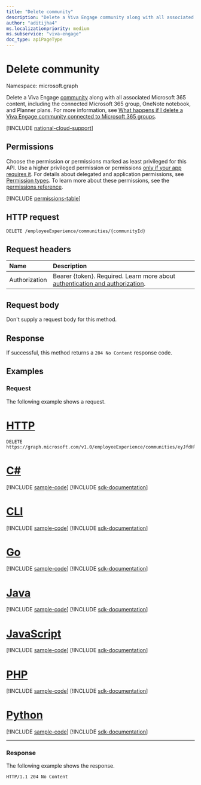 ```yaml
---
title: "Delete community"
description: "Delete a Viva Engage community along with all associated Microsoft 365 content, including the connected Microsoft 365 group, OneNote notebook, and Planner plans."
author: "aditijha4"
ms.localizationpriority: medium
ms.subservice: "viva-engage"
doc_type: apiPageType
---
```


# Delete community

Namespace: microsoft.graph

Delete a Viva Engage [community](../resources/community.md) along with all associated Microsoft 365 content, including the connected Microsoft 365 group, OneNote notebook, and Planner plans. For more information, see [What happens if I delete a Viva Engage community connected to Microsoft 365 groups](/viva/engage/engage-microsoft-365-groups#q-what-happens-if-i-delete-a-viva-engage-community-connected-to-microsoft-365-groups).

[!INCLUDE [national-cloud-support](../../includes/global-only.md)]

## Permissions

Choose the permission or permissions marked as least privileged for this API. Use a higher privileged permission or permissions [only if your app requires it](/graph/permissions-overview#best-practices-for-using-microsoft-graph-permissions). For details about delegated and application permissions, see [Permission types](/graph/permissions-overview#permission-types). To learn more about these permissions, see the [permissions reference](/graph/permissions-reference).

<!-- { "blockType": "permissions", "name": "community_delete" } -->
[!INCLUDE [permissions-table](../includes/permissions/community-delete-permissions.md)]

## HTTP request

<!-- {
  "blockType": "ignored"
}
-->
``` http
DELETE /employeeExperience/communities/{communityId}
```

## Request headers

|Name|Description|
|:---|:---|
|Authorization|Bearer {token}. Required. Learn more about [authentication and authorization](/graph/auth/auth-concepts).|

## Request body

Don't supply a request body for this method.

## Response

If successful, this method returns a `204 No Content` response code.

## Examples

### Request

The following example shows a request.

# [HTTP](#tab/http)
<!-- {
  "blockType": "request",
  "name": "delete_community",
  "sampleKeys": ["eyJfdHlwZSI6Ikdyb3VwIiwiaWQiOiI4MzIxMjc1In0"]
}
-->
``` http
DELETE https://graph.microsoft.com/v1.0/employeeExperience/communities/eyJfdHlwZSI6Ikdyb3VwIiwiaWQiOiI4MzIxMjc1In0
```

# [C#](#tab/csharp)
[!INCLUDE [sample-code](../includes/snippets/csharp/delete-community-csharp-snippets.md)]
[!INCLUDE [sdk-documentation](../includes/snippets/snippets-sdk-documentation-link.md)]

# [CLI](#tab/cli)
[!INCLUDE [sample-code](../includes/snippets/cli/delete-community-cli-snippets.md)]
[!INCLUDE [sdk-documentation](../includes/snippets/snippets-sdk-documentation-link.md)]

# [Go](#tab/go)
[!INCLUDE [sample-code](../includes/snippets/go/delete-community-go-snippets.md)]
[!INCLUDE [sdk-documentation](../includes/snippets/snippets-sdk-documentation-link.md)]

# [Java](#tab/java)
[!INCLUDE [sample-code](../includes/snippets/java/delete-community-java-snippets.md)]
[!INCLUDE [sdk-documentation](../includes/snippets/snippets-sdk-documentation-link.md)]

# [JavaScript](#tab/javascript)
[!INCLUDE [sample-code](../includes/snippets/javascript/delete-community-javascript-snippets.md)]
[!INCLUDE [sdk-documentation](../includes/snippets/snippets-sdk-documentation-link.md)]

# [PHP](#tab/php)
[!INCLUDE [sample-code](../includes/snippets/php/delete-community-php-snippets.md)]
[!INCLUDE [sdk-documentation](../includes/snippets/snippets-sdk-documentation-link.md)]

# [Python](#tab/python)
[!INCLUDE [sample-code](../includes/snippets/python/delete-community-python-snippets.md)]
[!INCLUDE [sdk-documentation](../includes/snippets/snippets-sdk-documentation-link.md)]

---

### Response

The following example shows the response.

<!-- {
  "blockType": "response",
  "truncated": true
}
-->
``` http
HTTP/1.1 204 No Content
```

